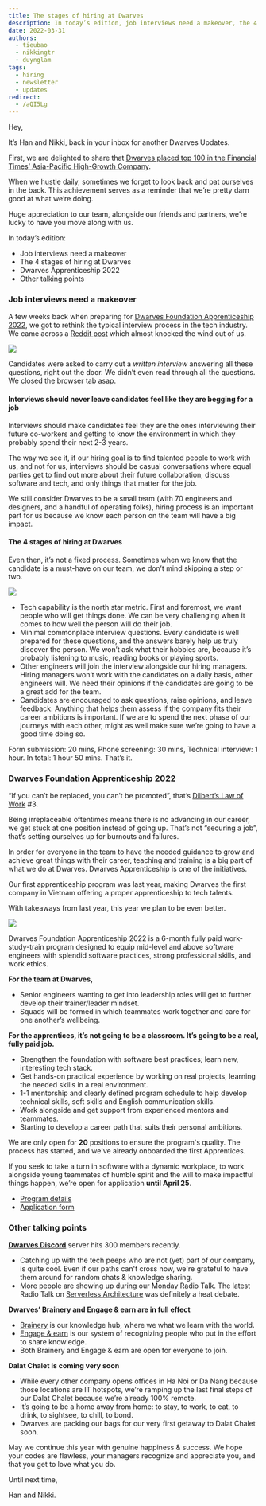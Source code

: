 ```yaml
---
title: The stages of hiring at Dwarves
description: In today’s edition, job interviews need a makeover, the 4 stages of hiring at Dwarves, Dwarves apprenticeship 2022, other talking points
date: 2022-03-31
authors:
  - tieubao
  - nikkingtr
  - duynglam
tags:
  - hiring
  - newsletter
  - updates
redirect:
  - /aQI5Lg
---
```


Hey,

It’s Han and Nikki, back in your inbox for another Dwarves Updates.

First, we are delighted to share that [Dwarves placed top 100 in the Financial Times’ Asia-Pacific High-Growth Company](https://www.linkedin.com/posts/dwarvesf_ft-ranking-asia-pacific-high-growth-companies-activity-6915126757280931840-ayx1).

When we hustle daily, sometimes we forget to look back and pat ourselves in the back. This achievement serves as a reminder that we’re pretty darn good at what we’re doing.

Huge appreciation to our team, alongside our friends and partners, we’re lucky to have you move along with us.

In today’s edition:

- Job interviews need a makeover
- The 4 stages of hiring at Dwarves
- Dwarves Apprenticeship 2022
- Other talking points

### Job interviews need a makeover

A few weeks back when preparing for [Dwarves Foundation Apprenticeship 2022](https://memo.d.foundation/careers/apprentice/dwarves-foundation-apprenticeship-batch-of-2022/), we got to rethink the typical interview process in the tech industry. We came across a [Reddit post](https://www.reddit.com/r/WorkReform/comments/th5eou/this_was_the_first_step_in_the_interview_process/) which almost knocked the wind out of us.

![](assets/hiring-stages-20240312110733564.webp)

Candidates were asked to carry out a _written interview_ answering all these questions, right out the door. We didn’t even read through all the questions. We closed the browser tab asap.

#### Interviews should never leave candidates feel like they are begging for a job

Interviews should make candidates feel they are the ones interviewing their future co-workers and getting to know the environment in which they probably spend their next 2-3 years.

The way we see it, if our hiring goal is to find talented people to work with us, and not for us, interviews should be casual conversations where equal parties get to find out more about their future collaboration, discuss software and tech, and only things that matter for the job.

We still consider Dwarves to be a small team (with 70 engineers and designers, and a handful of operating folks), hiring process is an important part for us because we know each person on the team will have a big impact.

#### The 4 stages of hiring at Dwarves

Even then, it’s not a fixed process. Sometimes when we know that the candidate is a must-have on our team, we don’t mind skipping a step or two.

![](assets/hiring-stages-20240312110815550.webp)

- Tech capability is the north star metric. First and foremost, we want people who will get things done. We can be very challenging when it comes to how well the person will do their job.
- Minimal commonplace interview questions. Every candidate is well prepared for these questions, and the answers barely help us truly discover the person. We won’t ask what their hobbies are, because it’s probably listening to music, reading books or playing sports.
- Other engineers will join the interview alongside our hiring managers. Hiring managers won’t work with the candidates on a daily basis, other engineers will. We need their opinions if the candidates are going to be a great add for the team.
- Candidates are encouraged to ask questions, raise opinions, and leave feedback. Anything that helps them assess if the company fits their career ambitions is important. If we are to spend the next phase of our journeys with each other, might as well make sure we’re going to have a good time doing so.

Form submission: 20 mins, Phone screening: 30 mins, Technical interview: 1 hour. In total: 1 hour 50 mins. That’s it.

### Dwarves Foundation Apprenticeship 2022

“If you can’t be replaced, you can’t be promoted”, that’s [Dilbert’s Law of Work](http://arith.stanford.edu/gates/dilbert.html) #3.

Being irreplaceable oftentimes means there is no advancing in our career, we get stuck at one position instead of going up. That’s not “securing a job”, that’s setting ourselves up for burnouts and failures.

In order for everyone in the team to have the needed guidance to grow and achieve great things with their career, teaching and training is a big part of what we do at Dwarves. Dwarves Apprenticeship is one of the initiatives.

Our first apprenticeship program was last year, making Dwarves the first company in Vietnam offering a proper apprenticeship to tech talents.

With takeaways from last year, this year we plan to be even better.

![](assets/hiring-stages-20240312110829010.webp)

Dwarves Foundation Apprenticeship 2022 is a 6-month fully paid work-study-train program designed to equip mid-level and above software engineers with splendid software practices, strong professional skills, and work ethics.

**For the team at Dwarves,**

- Senior engineers wanting to get into leadership roles will get to further develop their trainer/leader mindset.
- Squads will be formed in which teammates work together and care for one another’s wellbeing.

**For the apprentices, it’s not going to be a classroom. It’s going to be a real, fully paid job.**

- Strengthen the foundation with software best practices; learn new, interesting tech stack.
- Get hands-on practical experience by working on real projects, learning the needed skills in a real environment.
- 1-1 mentorship and clearly defined program schedule to help develop technical skills, soft skills and English communication skills.
- Work alongside and get support from experienced mentors and teammates.
- Starting to develop a career path that suits their personal ambitions.

We are only open for **20** positions to ensure the program's quality. The process has started, and we've already onboarded the first Apprentices.

If you seek to take a turn in software with a dynamic workplace, to work alongside young teammates of humble spirit and the will to make impactful things happen, we’re open for application **until April 25**.

- [Program details](https://memo.d.foundation/careers/apprentice/dwarves-foundation-apprenticeship-batch-of-2022/)
- [Application form](https://form.typeform.com/to/LfCWfoml)

### Other talking points

[**Dwarves Discord**](http://discord.gg/dfoundation) server hits 300 members recently.

- Catching up with the tech peeps who are not (yet) part of our company, is quite cool. Even if our paths can't cross now, we're grateful to have them around for random chats & knowledge sharing.
- More people are showing up during our Monday Radio Talk. The latest Radio Talk on [Serverless Architecture](https://www.youtube.com/watch?v=x9aBcOzirwg) was definitely a heat debate.

**Dwarves’ Brainery and Engage & earn are in full effect**

- [Brainery](https://brain.d.foundation) is our knowledge hub, where we what we learn with the world.
- [Engage & earn](http://discord.gg/dfoundation) is our system of recognizing people who put in the effort to share knowledge.
- Both Brainery and Engage & earn are open for everyone to join.

**Dalat Chalet is coming very soon**

- While every other company opens offices in Ha Noi or Da Nang because those locations are IT hotspots, we’re ramping up the last final steps of our Dalat Chalet because we’re already 100% remote.
- It’s going to be a home away from home: to stay, to work, to eat, to drink, to sightsee, to chill, to bond.
- Dwarves are packing our bags for our very first getaway to Dalat Chalet soon.

May we continue this year with genuine happiness & success. We hope your codes are flawless, your managers recognize and appreciate you, and that you get to love what you do.

Until next time,

Han and Nikki.
